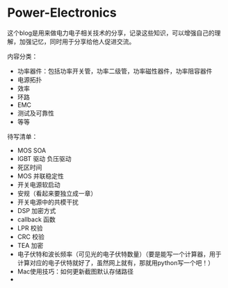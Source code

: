 # Power-Electronics

这个blog是用来做电力电子相关技术的分享，记录这些知识，可以增强自己的理解，加强记忆，同时用于分享给他人促进交流。

内容分类：
- 功率器件：包括功率开关管，功率二级管，功率磁性器件，功率阻容器件
- 电源拓扑
- 效率
- 环路
- EMC
- 测试及可靠性
- 等等

待写清单：
- MOS SOA
- IGBT 驱动 负压驱动
- 死区时间
- MOS 并联稳定性
- 开关电源软启动
- 安规（看起来要独立成一章）
- 开关电源中的共模干扰
- DSP 加密方式
- callback 函数
- LPR 校验
- CRC 校验
- TEA 加密
- 电子伏特和波长频率（可见光的电子伏特数量）（要是能写一个计算器，用于计算对应的电子伏特就好了，虽然网上就有，那就用python写一个吧！）
- Mac使用技巧：如何更新截图默认存储路径
- 

